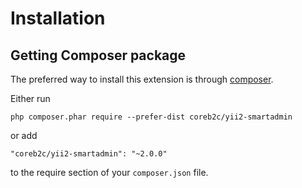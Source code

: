 Installation
============

## Getting Composer package

The preferred way to install this extension is through [composer](http://getcomposer.org/download/).

Either run

```
php composer.phar require --prefer-dist coreb2c/yii2-smartadmin
```

or add

```
"coreb2c/yii2-smartadmin": "~2.0.0"
```

to the require section of your `composer.json` file.
